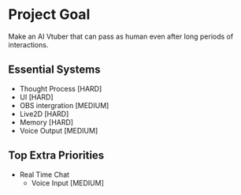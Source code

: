 # Project Goal
Make an AI Vtuber that can pass as human even after long periods of interactions.

## Essential Systems
- Thought Process [HARD]
- UI [HARD]
- OBS intergration [MEDIUM]
- Live2D [HARD]
- Memory [HARD]
- Voice Output [MEDIUM]

## Top Extra Priorities
- Real Time Chat
  - Voice Input [MEDIUM]


